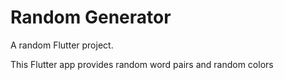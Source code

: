# Random Generator

A random Flutter project.

This Flutter app provides random word pairs and random colors
